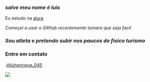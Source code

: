 ### _salve meu nome é luis_ ###
Eu estudo na [alura](https://www.alura.pr.gov.br)

_Começei a usar o GitHub recentemente tomara que seja facil_
### _Sou atleta e pretendo subir nos paucos do fisico turismo_
### Entre em contato ###
.[@luhenrique_045](https://www.istragram.com/luhenrique_045)

![](https://tenor.com/pt-BR/view/stitch-gif-14399695)
